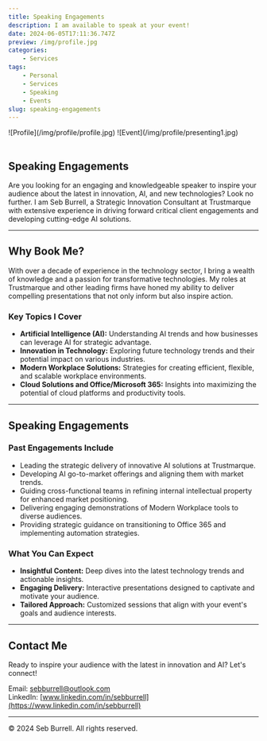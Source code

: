 ```yaml
---
title: Speaking Engagements
description: I am available to speak at your event!
date: 2024-06-05T17:11:36.747Z
preview: /img/profile.jpg
categories:
    - Services
tags:
    - Personal
    - Services
    - Speaking
    - Events
slug: speaking-engagements
---
```


<div style={{ display: "flex", alignItems: "center" }}>
  <span style={{ display: "inline-block", height: "200px", width: "200px", overflow: "hidden", borderRadius: "50%", marginRight: "50px" }}>
    ![Profile](/img/profile/profile.jpg)
  </span>
  <span style={{ display: "inline-block", height: "200px", width: "300px", overflow: "hidden", borderRadius: "20px", alignSelf: "end" }}>
    ![Event](/img/profile/presenting1.jpg)
  </span>
</div>
<br/>

## Speaking Engagements

Are you looking for an engaging and knowledgeable speaker to inspire your audience about the latest in innovation, AI, and new technologies? Look no further. I am Seb Burrell, a Strategic Innovation Consultant at Trustmarque with extensive experience in driving forward critical client engagements and developing cutting-edge AI solutions.

---

## Why Book Me?

With over a decade of experience in the technology sector, I bring a wealth of knowledge and a passion for transformative technologies. My roles at Trustmarque and other leading firms have honed my ability to deliver compelling presentations that not only inform but also inspire action.

### Key Topics I Cover

- **Artificial Intelligence (AI):** Understanding AI trends and how businesses can leverage AI for strategic advantage.
- **Innovation in Technology:** Exploring future technology trends and their potential impact on various industries.
- **Modern Workplace Solutions:** Strategies for creating efficient, flexible, and scalable workplace environments.
- **Cloud Solutions and Office/Microsoft 365:** Insights into maximizing the potential of cloud platforms and productivity tools.

---

## Speaking Engagements

### Past Engagements Include

- Leading the strategic delivery of innovative AI solutions at Trustmarque.
- Developing AI go-to-market offerings and aligning them with market trends.
- Guiding cross-functional teams in refining internal intellectual property for enhanced market positioning.
- Delivering engaging demonstrations of Modern Workplace tools to diverse audiences.
- Providing strategic guidance on transitioning to Office 365 and implementing automation strategies.

### What You Can Expect

- **Insightful Content:** Deep dives into the latest technology trends and actionable insights.
- **Engaging Delivery:** Interactive presentations designed to captivate and motivate your audience.
- **Tailored Approach:** Customized sessions that align with your event's goals and audience interests.

---

## Contact Me

Ready to inspire your audience with the latest in innovation and AI? Let's connect!

Email: [sebburrell@outlook.com](mailto:sebburrell@outlook.com)  
LinkedIn: [www.linkedin.com/in/sebburrell](https://www.linkedin.com/in/sebburrell)

---

&copy; 2024 Seb Burrell. All rights reserved.
